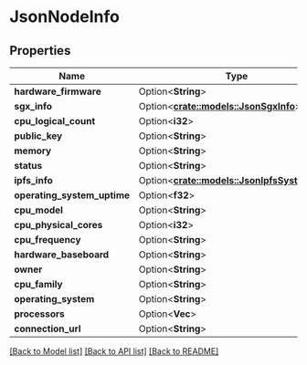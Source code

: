 # JsonNodeInfo

## Properties

Name | Type | Description | Notes
------------ | ------------- | ------------- | -------------
**hardware_firmware** | Option<**String**> |  | [optional]
**sgx_info** | Option<[**crate::models::JsonSgxInfo**](json_SGXInfo.md)> |  | [optional]
**cpu_logical_count** | Option<**i32**> |  | [optional]
**public_key** | Option<**String**> |  | [optional]
**memory** | Option<**String**> |  | [optional]
**status** | Option<**String**> |  | [optional]
**ipfs_info** | Option<[**crate::models::JsonIpfsSystemInfo**](json_IPFSSystemInfo.md)> |  | [optional]
**operating_system_uptime** | Option<**f32**> |  | [optional]
**cpu_model** | Option<**String**> |  | [optional]
**cpu_physical_cores** | Option<**i32**> |  | [optional]
**cpu_frequency** | Option<**String**> |  | [optional]
**hardware_baseboard** | Option<**String**> |  | [optional]
**owner** | Option<**String**> |  | [optional]
**cpu_family** | Option<**String**> |  | [optional]
**operating_system** | Option<**String**> |  | [optional]
**processors** | Option<**Vec<String>**> |  | [optional]
**connection_url** | Option<**String**> |  | [optional]

[[Back to Model list]](../README.md#documentation-for-models) [[Back to API list]](../README.md#documentation-for-api-endpoints) [[Back to README]](../README.md)


